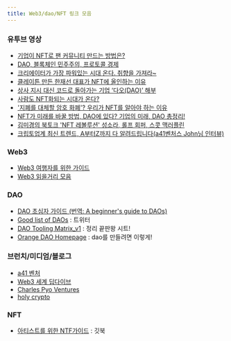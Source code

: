 ```yaml
---
title: Web3/dao/NFT 링크 모음
---
```

### 유투브 영상
- [기업이 NFT로 팬 커뮤니티 만드는 방법은?](https://youtu.be/xFtw8ehtvQ0)
- [DAO, 블록체인 민주주의, 프로토콜 경제](https://youtu.be/A3Hp6o_KXS4)
- [크리에이터가 가장 파워있는 시대 온다. 취향을 가져라~](https://youtu.be/yI9h3pVMdiI)
- [클레이튼 만든 한재선 대표가 NFT에 올인하는 이유](https://youtu.be/5jwocVtwVpM)
- [상사 지시 대신 코드로 돌아가는 기업 ‘다오(DAO)’ 해부](https://youtu.be/_9wG4PdevrU)
- [사람도 NFT화되는 시대가 온다?](https://youtu.be/mdw_xjbyfrE)
- ['지폐를 대체할 암호 화폐'? 우리가 NFT를 알아야 하는 이유](https://youtu.be/pH7OKXpNT6U)
- [NFT가 미래를 바꿀 방법, DAO에 있다? 기업의 미래, DAO 총정리!](https://youtu.be/GNIH44WC-ao)
- [김미경의 북토크 'NFT 레볼루션' 성소라, 롤프 회퍼, 스콧 맥러플린](https://youtu.be/elAr4odQbH8)
- [크립토업계 최신 트렌드, A부터Z까지 다 알려드립니다(a41벤처스 John님 인터뷰)](https://youtu.be/48_nc57UY64)



### Web3 
- [Web3 여행자를 위한 가이드](https://0xdaodao.xyz/)
- [Web3 읽을거리 모음](https://0xdaodao.xyz/web3)

### DAO
- [DAO 초심자 가이드 (번역: A beginner's guide to DAOs)](https://velog.io/@chriskim/DAO-%EC%B4%88%EC%8B%AC%EC%9E%90-%EA%B0%80%EC%9D%B4%EB%93%9C-%EB%B2%88%EC%97%AD-A-beginners-guide-to-DAOs)
- [Good list of DAOs](https://twitter.com/kiyokb/status/1490796714113912832?s=21) : 트위터
- [DAO Tooling Matrix_v1](https://docs.google.com/spreadsheets/d/1YRfIhcckhdNi9xSaCpCIDc2VV5HkprLlnp7lbTh5Txk/edit#gid=464771811) : 정리 끝판왕 시트!
- [Orange DAO Homepage](https://orangedao.notion.site/orangedao/Orange-DAO-Homepage-2c1d36961c7645dc8f285a9c0b327bfe) : dao를 만들려면 이렇게!

### 브런치/미디엄/블로그
- [a41 벤처](https://medium.com/a41-ventures)
- [Web3 세계 딥다이브](https://brunch.co.kr/magazine/web3-sugi)
- [Charles Pyo Ventures](https://charlespyo.com/)
- [holy crypto](https://holycrypto.news/)

### NFT

- [아티스트를 위한 NTF가이드](https://kimgryun.gitbook.io/koreannfttip/) : 깃북